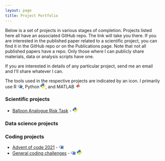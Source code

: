 ```yaml
---
layout: page
title: Project Portfolio
---
```


Below is a set of projects in various stages of completion. Projects listed here all have an associated GitHub repo. The link will take you there. If you are interested in the published paper related to a scientific project, you can find it in the GitHub repo or on the Publications page. Note that not all published papers have a repo. Only those where I can publicly share materials, data or analysis scripts have one.

If you are interested in details of any particular project, send me an email and I'll share whatever I can.

The tools used in the respective projects are indicated by an icon. I primarily use R ![R-logo](img/r.png), Python ![Python logo](img/python.png), and MATLAB ![MATLAB logo](img/matlab.png)

### Scientific projects
* [Balloon Analogue Risk Task](https://github.com/marcuslindskog/scientific_projects/tree/master/BART) -  ![R-logo](img/python.png) 

### Data science projects

### Coding projects
* [Advent of code 2021](https://github.com/marcuslindskog/Coding-challenges/tree/main/advent_of_code/2021) - ![R-logo](img/r.png) 
* [General coding challenges](https://github.com/marcuslindskog/Coding-challenges) - ![R-logo](img/r.png) ![R-logo](img/python.png) 